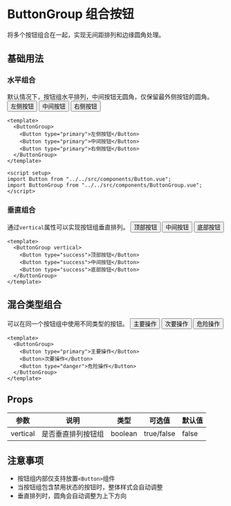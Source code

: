 # ButtonGroup 组合按钮

将多个按钮组合在一起，实现无间距排列和边缘圆角处理。

## 基础用法

### 水平组合

默认情况下，按钮组水平排列，中间按钮无圆角，仅保留最外侧按钮的圆角。
<Demo>
<ButtonGroup>
<Button type="primary" text border >左侧按钮</Button>
<Button type="primary" text border>中间按钮</Button>
<Button type="primary" text border>右侧按钮</Button>
</ButtonGroup>
</Demo>

<CollapsibleCode>

```vue
<template>
  <ButtonGroup>
    <Button type="primary">左侧按钮</Button>
    <Button type="primary">中间按钮</Button>
    <Button type="primary">右侧按钮</Button>
  </ButtonGroup>
</template>

<script setup>
import Button from "../../src/components/Button.vue";
import ButtonGroup from "../../src/components/ButtonGroup.vue";
</script>
```

</CollapsibleCode>

### 垂直组合

通过`vertical`属性可以实现按钮组垂直排列。
<Demo>
<ButtonGroup vertical>
<Button type="success">顶部按钮</Button>
<Button type="success">中间按钮</Button>
<Button type="success">底部按钮</Button>
</ButtonGroup>
</Demo>

<CollapsibleCode>

```vue
<template>
  <ButtonGroup vertical>
    <Button type="success">顶部按钮</Button>
    <Button type="success">中间按钮</Button>
    <Button type="success">底部按钮</Button>
  </ButtonGroup>
</template>
```

</CollapsibleCode>

## 混合类型组合

可以在同一个按钮组中使用不同类型的按钮。
<Demo>
<ButtonGroup>
<Button type="primary">主要操作</Button>
<Button>次要操作</Button>
<Button type="danger">危险操作</Button>
</ButtonGroup>
</Demo>

<CollapsibleCode>

```vue
<template>
  <ButtonGroup>
    <Button type="primary">主要操作</Button>
    <Button>次要操作</Button>
    <Button type="danger">危险操作</Button>
  </ButtonGroup>
</template>
```

</CollapsibleCode>

## Props

| 参数     | 说明               | 类型    | 可选值     | 默认值 |
| -------- | ------------------ | ------- | ---------- | ------ |
| vertical | 是否垂直排列按钮组 | boolean | true/false | false  |

## 注意事项

- 按钮组内部仅支持放置`<Button>`组件
- 当按钮组包含禁用状态的按钮时，整体样式会自动调整
- 垂直排列时，圆角会自动调整为上下方向
